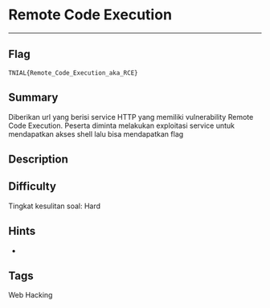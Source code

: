 # Remote Code Execution

---

## Flag

```
TNIAL{Remote_Code_Execution_aka_RCE}
```

## Summary
Diberikan url yang berisi service HTTP yang memiliki vulnerability Remote Code Execution. Peserta diminta melakukan exploitasi service untuk mendapatkan akses shell lalu bisa mendapatkan flag

## Description
>

## Difficulty
Tingkat kesulitan soal: Hard

## Hints
* 

## Tags
Web Hacking


